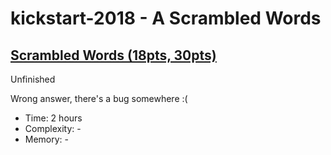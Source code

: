 # kickstart-2018 - A Scrambled Words

## [Scrambled Words (18pts, 30pts)](https://codingcompetitions.withgoogle.com/kickstart/round/0000000000050edf/0000000000051004)

Unfinished

Wrong answer, there's a bug somewhere :(

* Time: 2 hours
* Complexity: -
* Memory: -
